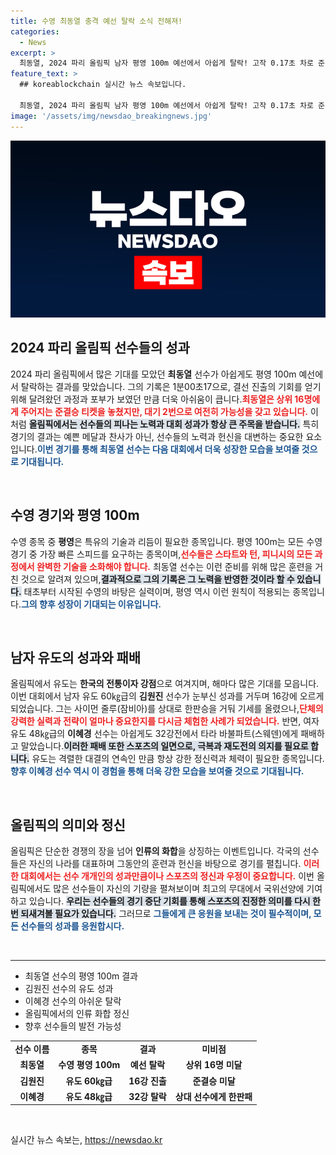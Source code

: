 ```yaml
---
title: 수영 최동열 충격 예선 탈락 소식 전해져!
categories:
  - News
excerpt: >
  최동열, 2024 파리 올림픽 남자 평영 100m 예선에서 아쉽게 탈락! 고작 0.17초 차로 준결승 진출을 놓쳤지만, 대기 2번의 기회가 남았다. 함께한 유도 선수들의 성과도 주목! 클릭해서 자세한 소식을 확인하세요!
feature_text: >
  ## koreablockchain 실시간 뉴스 속보입니다.

  최동열, 2024 파리 올림픽 남자 평영 100m 예선에서 아쉽게 탈락! 고작 0.17초 차로 준결승 진출을 놓쳤지만, 대기 2번의 기회가 남았다. 함께한 유도 선수들의 성과도 주목! 클릭해서 자세한 소식을 확인하세요!
image: '/assets/img/newsdao_breakingnews.jpg'
---
```


<p><img src="/assets/img/newsdao_breakingnews.jpg" alt="koreablockchain 속보" /></p>

<h2 data-ke-size="size26">2024 파리 올림픽 선수들의 성과</h2>

<p data-ke-size="size16">2024 파리 올림픽에서 많은 기대를 모았던 <b>최동열</b> 선수가 아쉽게도 평영 100m 예선에서 탈락하는 결과를 맞았습니다. 그의 기록은 1분00초17으로, 결선 진출의 기회를 얻기 위해 달려왔던 과정과 포부가 보였던 만큼 더욱 아쉬움이 큽니다.<b><span style="color: #ee2323;">최동열은 상위 16명에게 주어지는 준결승 티켓을 놓쳤지만, 대기 2번으로 여전히 가능성을 갖고 있습니다.</span></b> 이처럼 <b><span style="background-color: #21538527;">올림픽에서는 선수들의 피나는 노력과 대회 성과가 항상 큰 주목을 받습니다.</span></b> 특히 경기의 결과는 예쁜 메달과 찬사가 아닌, 선수들의 노력과 헌신을 대변하는 중요한 요소입니다.<b><span style="color: #1a5490;">이번 경기를 통해 최동열 선수는 다음 대회에서 더욱 성장한 모습을 보여줄 것으로 기대됩니다.</span></b></p>

<p data-ke-size="size16">&nbsp;</p>

<h2 data-ke-size="size26">수영 경기와 평영 100m</h2>

<p data-ke-size="size16">수영 종목 중 <b>평영</b>은 특유의 기술과 리듬이 필요한 종목입니다. 평영 100m는 모든 수영경기 중 가장 빠른 스피드를 요구하는 종목이며,<b><span style="color: #ee2323;">선수들은 스타트와 턴, 피니시의 모든 과정에서 완벽한 기술을 소화해야 합니다.</span></b> 최동열 선수는 이런 준비를 위해 많은 훈련을 거친 것으로 알려져 있으며,<b><span style="background-color: #21538527;">결과적으로 그의 기록은 그 노력을 반영한 것이라 할 수 있습니다.</span></b> 태초부터 시작된 수영의 바탕은 실력이며, 평영 역시 이런 원칙이 적용되는 종목입니다.<b><span style="color: #1a5490;">그의 향후 성장이 기대되는 이유입니다.</span></b></p>

<p data-ke-size="size16">&nbsp;</p>

<h2 data-ke-size="size26">남자 유도의 성과와 패배</h2>

<p data-ke-size="size16">올림픽에서 유도는 <b>한국의 전통이자 강점</b>으로 여겨지며, 해마다 많은 기대를 모읍니다. 이번 대회에서 남자 유도 60㎏급의 <b>김원진</b> 선수가 눈부신 성과를 거두며 16강에 오르게 되었습니다. 그는 사이먼 줄루(잠비아)를 상대로 한판승을 거둬 기세를 올렸으나,<b><span style="color: #ee2323;">단체의 강력한 실력과 전략이 얼마나 중요한지를 다시금 체험한 사례가 되었습니다.</span></b> 반면, 여자 유도 48㎏급의 <b>이혜경</b> 선수는 아쉽게도 32강전에서 타라 바불파트(스웨덴)에게 패배하고 말았습니다.<b><span style="background-color: #21538527;">이러한 패배 또한 스포츠의 일면으로, 극복과 재도전의 의지를 필요로 합니다.</span></b> 유도는 격렬한 대결의 연속인 만큼 항상 강한 정신력과 체력이 필요한 종목입니다.<b><span style="color: #1a5490;">향후 이혜경 선수 역시 이 경험을 통해 더욱 강한 모습을 보여줄 것으로 기대됩니다.</span></b></p>

<p data-ke-size="size16">&nbsp;</p>

<h2 data-ke-size="size26">올림픽의 의미와 정신</h2>

<p data-ke-size="size16">올림픽은 단순한 경쟁의 장을 넘어 <b>인류의 화합</b>을 상징하는 이벤트입니다. 각국의 선수들은 자신의 나라를 대표하며 그동안의 훈련과 헌신을 바탕으로 경기를 펼칩니다. <b><span style="color: #ee2323;">이러한 대회에서는 선수 개개인의 성과만큼이나 스포츠의 정신과 우정이 중요합니다.</span></b> 이번 올림픽에서도 많은 선수들이 자신의 기량을 펼쳐보이며 최고의 무대에서 국위선양에 기여하고 있습니다. <b><span style="background-color: #21538527;">우리는 선수들의 경기 중단 기회를 통해 스포츠의 진정한 의미를 다시 한번 되새겨볼 필요가 있습니다.</span></b> 그러므로 <b><span style="color: #1a5490;">그들에게 큰 응원을 보내는 것이 필수적이며, 모든 선수들의 성과를 응원합시다.</span></b></p>

<p data-ke-size="size16">&nbsp;</p>

<hr>

<ul>
    <li>최동열 선수의 평영 100m 결과</li>
    <li>김원진 선수의 유도 성과</li>
    <li>이혜경 선수의 아쉬운 탈락</li>
    <li>올림픽에서의 인류 화합 정신</li>
    <li>향후 선수들의 발전 가능성</li>
</ul>

<table style="width: 100%; border-collapse: collapse;">
    <tr>
        <td style="text-align: center; height: 17px;"><b>선수 이름</b></td>
        <td style="text-align: center; height: 17px;"><b>종목</b></td>
        <td style="text-align: center; height: 17px;"><b>결과</b></td>
        <td style="text-align: center; height: 17px;"><b>미비점</b></td>
    </tr>
    <tr>
        <td style="text-align: center; height: 17px;"><b>최동열</b></td>
        <td style="text-align: center; height: 17px;"><b>수영 평영 100m</b></td>
        <td style="text-align: center; height: 17px;"><b>예선 탈락</b></td>
        <td style="text-align: center; height: 17px;"><b>상위 16명 미달</b></td>
    </tr>
    <tr>
        <td style="text-align: center; height: 17px;"><b>김원진</b></td>
        <td style="text-align: center; height: 17px;"><b>유도 60㎏급</b></td>
        <td style="text-align: center; height: 17px;"><b>16강 진출</b></td>
        <td style="text-align: center; height: 17px;"><b>준결승 미달</b></td>
    </tr>
    <tr>
        <td style="text-align: center; height: 17px;"><b>이혜경</b></td>
        <td style="text-align: center; height: 17px;"><b>유도 48㎏급</b></td>
        <td style="text-align: center; height: 17px;"><b>32강 탈락</b></td>
        <td style="text-align: center; height: 17px;"><b>상대 선수에게 한판패</b></td>
    </tr>
</table>

<p data-ke-size="size16">&nbsp;</p>
실시간 뉴스 속보는, <a href="https://newsdao.kr" rel="dofollow">https://newsdao.kr</a>


